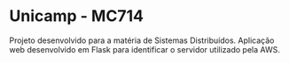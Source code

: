# Unicamp - MC714

Projeto desenvolvido para a matéria de Sistemas Distribuídos.
Aplicação web desenvolvido em Flask para identificar o servidor utilizado pela AWS.
